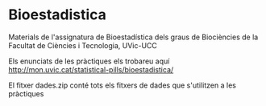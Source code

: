 # Bioestadistica
Materials de l'assignatura de Bioestadística dels graus de Biociències de la Facultat de Ciències i Tecnologia, UVic-UCC

Els enunciats de les pràctiques els trobareu aquí http://mon.uvic.cat/statistical-pills/bioestadistica/

El fitxer dades.zip conté tots els fitxers de dades que s'utilitzen a les pràctiques
